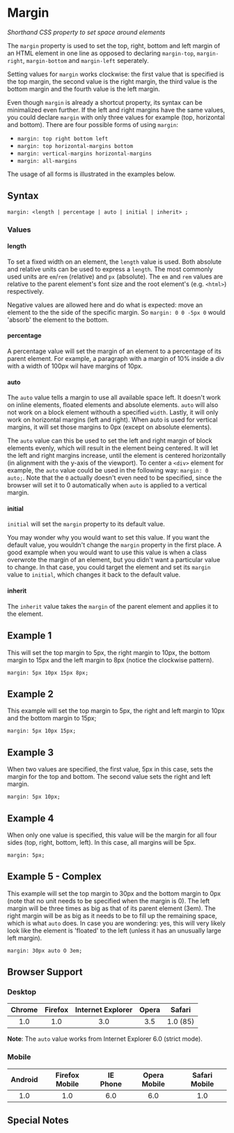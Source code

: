 # Margin

*Shorthand CSS property to set space around elements*

The `margin` property is used to set the top, right, bottom and left margin of an HTML element in one line as opposed to declaring `margin-top`, `margin-right`, `margin-bottom` and `margin-left` seperately.

Setting values for `margin` works clockwise: the first value that is specified is the top margin, the second value is the right margin, the third value is the bottom margin and the fourth value is the left margin.

Even though `margin` is already a shortcut property, its syntax can be minimalized even further. If the left and right margins have the same values, you could declare `margin` with only three values for example (top, horizontal and bottom). There are four possible forms of using `margin`:

* `margin: top right bottom left`   
* `margin: top horizontal-margins bottom` 
* `margin: vertical-margins horizontal-margins`
* `margin: all-margins`
	
The usage of all forms is illustrated in the examples below.

## Syntax

	margin: <length | percentage | auto | initial | inherit> ;

### Values

#### length

To set a fixed width on an element, the `length` value is used. Both absolute and relative units can be used to express a `length`. The most commonly used units are `em`/`rem` (relative) and `px` (absolute). The `em` and `rem` values are relative to the parent element's font size and the root element's (e.g. `<html>`) respectively. 

Negative values are allowed here and do what is expected: move an element to the the side of the specific margin. So `margin: 0 0 -5px 0` would 'absorb' the element to the bottom.

#### percentage

A percentage value will set the margin of an element to a percentage of its parent element. For example, a paragraph with a margin of 10% inside a div with a width of 100px wil have margins of 10px.

#### auto

The `auto` value tells a margin to use all available space left. It doesn't work on inline elements, floated elements and absolute elements. `auto` will also not work on a block element withouth a specified `width`. Lastly, it will only work on horizontal margins (left and right). When auto is used for vertical margins, it will set those margins to 0px (except on absolute elements).

The `auto` value can this be used to set the left and right margin of block elements evenly, which will result in the element being centered. It will let the left and right margins increase, until the element is centered horizontally (in alignment with the y-axis of the viewport). To center a `<div>` element for example, the `auto` value could be used in the following way: `margin: 0 auto;`. Note that the `0` actually doesn't even need to be specified, since the browser will set it to 0 automatically when `auto` is applied to a vertical margin.

#### initial

`initial` will set the `margin` property to its default value. 

You may wonder why you would want to set this value. If you want the default value, you wouldn't change the `margin` property in the first place. A good example when you would want to use this value is when a class overwrote the margin of an element, but you didn't want a particular value to change. In that case, you could target the element and set its `margin` value to `initial`, which changes it back to the default value.

#### inherit

The `inherit` value takes the `margin` of the parent element and applies it to the element.

## Example 1

This will set the top margin to 5px, the right margin to 10px, the bottom margin to 15px and the left margin to 8px (notice the clockwise pattern).

	margin: 5px 10px 15px 8px;

## Example 2

This example will set the top margin to 5px, the right and left margin to 10px and the bottom margin to 15px;

	margin: 5px 10px 15px;
	
## Example 3

When two values are specified, the first value, 5px in this case, sets the margin for the top and bottom. The second value sets the right and left margin.

	margin: 5px 10px;

## Example 4

When only one value is specified, this value will be the margin for all four sides (top, right, bottom, left). In this case, all margins will be 5px.

	margin: 5px;
	
## Example 5 - Complex

This example will set the top margin to 30px and the bottom margin to 0px (note that no unit needs to be specified when the margin is 0). The left margin will be three times as big as that of its parent element (3em). The right margin will be as big as it needs to be to fill up the remaining space, which is what `auto` does. In case you are wondering: yes, this will very likely look like the element is 'floated' to the left (unless it has an unusually large left margin).

	margin: 30px auto O 3em;

## Browser Support


### Desktop

| Chrome  | Firefox | Internet Explorer | Opera |    Safari   |
|:-------:|:-------:|:-----------------:|:-----:|:-----------:|
|   1.0   |   1.0   |       3.0         |  3.5  |  1.0 (85)   |

**Note**: The `auto` value works from Internet Explorer 6.0 (strict mode).

### Mobile

| Android  | Firefox Mobile | IE Phone | Opera Mobile | Safari Mobile |
|:--------:|:--------------:|:--------:|:------------:|:-------------:|
|    1.0   |        1.0     |   6.0    |      6.0     |      1.0      |

## Special Notes

